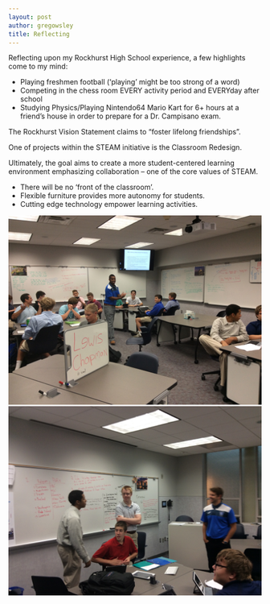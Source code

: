```yaml
---
layout: post
author: gregowsley
title: Reflecting
---
```

Reflecting upon my Rockhurst High School experience, a few highlights come to my mind:

 - Playing freshmen football (‘playing’ might be too strong of a word)
 - Competing in the chess room EVERY activity period and EVERYday after school
 - Studying Physics/Playing Nintendo64 Mario Kart for 6+ hours at a friend’s house in order to prepare for a Dr. Campisano exam.
 
The Rockhurst Vision Statement claims to “foster lifelong friendships”.
 
One of projects within the STEAM initiative is the Classroom Redesign.
 
Ultimately, the goal aims to create a more student-centered learning environment emphasizing collaboration – one of the core values of STEAM.
 
 - There will be no ‘front of the classroom’.
 - Flexible furniture provides more autonomy for students.
 - Cutting edge technology empower learning activities.
 
 <div class="flex-wrapper">
  <img src="/img/Room312.JPG">
  <img src="/img/StandingandSitting.JPG">
</div>
